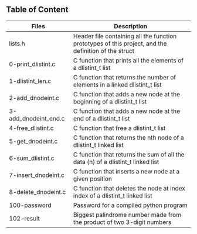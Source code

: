 Table of Content
------
|Files|	Description|
|----|----|
|lists.h|	Header file containing all the function prototypes of this project, and the definition of the struct|
|0-print_dlistint.c|	C function that prints all the elements of a dlistint_t list|
|1-dlistint_len.c|	C function that returns the number of elements in a linked dlistint_t list|
|2-add_dnodeint.c|	C function that adds a new node at the beginning of a dlistint_t list|
|3-add_dnodeint_end.c|	C function that adds a new node at the end of a dlistint_t list|
|4-free_dlistint.c|	C function that free a dlistint_t list|
|5-get_dnodeint.c|	C function that returns the nth node of a dlistint_t linked list|
|6-sum_dlistint.c|	C function that returns the sum of all the data (n) of a dlistint_t linked list|
|7-insert_dnodeint.c|	C function that inserts a new node at a given position|
|8-delete_dnodeint.c|	C function that deletes the node at index index of a dlistint_t linked list|
|100-password|	Password for a compiled python program|
|102-result|	Biggest palindrome number made from the product of two 3-digit numbers|
